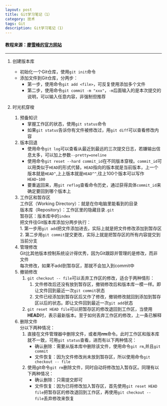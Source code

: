 ```yaml
---
layout: post
title: Git学习笔记（1）
category: 技术
tags: Git
description: Git学习笔记（1）
---
```


#### 教程来源：[廖雪峰的官方网站](http://www.liaoxuefeng.com/wiki/0013739516305929606dd18361248578c67b8067c8c017b000 "廖雪峰的官方网站")
---
1. 创建版本库
	- 初始化一个Git仓库，使用`git init`命令
	- 添加文件到Git仓库，分两步：
		- 第一步，使用命令`git add <file>`，可反复使用添加多个文件
		- 第二步，使用命令`git commit -m "xxx"`，`-m`后面输入的是本次提交的说明，可以输入任意内容，非强制但推荐

2. 时光机穿梭
	1. 预备知识
		- 掌握工作区的状态，使用`git status`命令
		- 如果`git status`告诉你有文件被修改过，用`git diff`可以查看修改内容
	2. 版本回退
		- 使用命令`git log`可以查看从最近到最远的三次提交日志，若嫌输出信息太多，可以加上参数`--pretty=oneline`
		- 使用命令`git reset --hard commit_id`在不同版本穿梭。`commit_id`可以用类似于`HEAD`的形式代替。`HEAD`指向的版本就是当前版本，上一个版本就是`HEAD^`,上上版本就是`HEAD^^`,往上100个版本可以写作`HEAD~100`
		- 要重返回来，用`git reflog`查看命令历史，通过获得具体`commit_id`来确定要回到哪个版本上
	3. 工作区和暂存区  
		工作区（Working Directory）：就是在你电脑里能看到的目录  
		版本库（Repository）：工作区里的隐藏目录`.git`  
		暂存区：版本库中的`index`  
		把文件往Git版本库添加分两步执行：  
			1. 第一步用`git add`把文件添加进去，实际上就是把文件修改添加到暂存区
			2. 第二步用`git commit`提交更改，实际上就是把暂存区的所有内容提交到当前分支
	4. 管理修改  
		Git比其他版本控制系统设计得优秀，因为Git跟踪并管理的是修改，而非文件  
		每次修改，如果不add到暂存区，那就不会加入到commit中  
	5. 撤销修改
		1. `git checkout -- file`可以丢弃工作区的修改，适合于两种情形：
			1. 文件修改后还没有放到暂存区，撤销修改后和版本库一模一样。即让文件回到最近一次`git commit`状态
			2. 文件已经添加到暂存区后又作了修改，撤销修改就回到添加到暂存区以后的状态。即让文件回到最近一次`git add`状态
		2. `git reset HEAD file`可以把暂存区的修改退回到工作区，当使用**HEAD**时，表示最新版本。至于如何丢弃工作区的修改，上一条已解释
	6. 删除文件  
		分以下两种情况：
		1. 直接在文件管理器中删除文件，或者用**rm**命令。此时工作区和版本库就不一致，可用`git status`查看，进而有以下两种情况：
			- 确认删除：需要从版本库中删除该文件，使用命令`git rm`,并且`git commit`
			- 文件恢复：因为文件修改尚未放到暂存区，所以使用命令`git checkout -- file`
		2. 使用git命令`git rm`删除文件，同时自动将修改加入暂存区。同理有以下两种情况：
			- 确认删除：只需提交即可
			- 文件恢复：因为已将修改加入暂存区，首先使用`git reset HEAD file`把暂存区的修改退回到工作区，再使用`git checkout -- file`丢弃修改来恢复